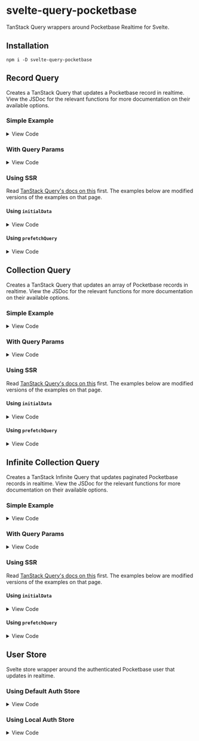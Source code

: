 # svelte-query-pocketbase

TanStack Query wrappers around Pocketbase Realtime for Svelte.

## Installation

```
npm i -D svelte-query-pocketbase
```

## Record Query

Creates a TanStack Query that updates a Pocketbase record in realtime. View the JSDoc for the relevant functions for more documentation on their available options.

### Simple Example

<details>
	<summary>View Code</summary>

```svelte
<script lang="ts">
	import Pocketbase from 'pocketbase';
	import { PUBLIC_POCKETBASE_URL } from '$env/static/public';

	// Types generated from https://github.com/patmood/pocketbase-typegen
	import { Collections, type SomeCollectionResponse } from '$lib/collections';

	import { createRecordQuery } from 'svelte-query-pocketbase';

	const pocketbase = new Pocketbase(PUBLIC_POCKETBASE_URL);

	const someRecord = createRecordQuery<SomeCollectionResponse>(
		pocketbase.collection(Collections.SomeCollection),
		'some_id'
	);
</script>

{#if $someRecord.data}
	<p>Fetched record:</p>
	<pre>{JSON.stringify($someRecord.data, null, 2)}</pre>
{:else if $someRecord.error}
	{#if $someRecord.error.status === 404}
		<p>The record couldn't be found in the database.</p>
	{:else}
		<p>Something went wrong.</p>
		<button on:click={() => $someRecord.refetch()}>Try again</button>
	{/if}
{:else}
	<p>Loading...</p>
{/if}
```

</details>

### With Query Params

<details>
	<summary>View Code</summary>

```svelte
<script lang="ts">
	import Pocketbase from 'pocketbase';
	import { PUBLIC_POCKETBASE_URL } from '$env/static/public';

	// Types generated from https://github.com/patmood/pocketbase-typegen
	import { Collections, type SomeCollectionResponse } from '$lib/collections';

	import { createRecordQuery } from 'svelte-query-pocketbase';

	const pocketbase = new Pocketbase(PUBLIC_POCKETBASE_URL);

	const someRecord = createRecordQuery<SomeCollectionResponse>(
		pocketbase.collection(Collections.SomeCollection),
		'some_id',
		{
			queryParams: {
				expand: 'some_field',
				fields: 'some_field' // the library will internally add id and updated to this
			}
		}
	);
</script>

{#if $someRecord.data}
	<p>Fetched record, with some_field expanded:</p>
	<pre>{JSON.stringify($someRecord.data, null, 2)}</pre>
{:else if $someRecord.error}
	{#if $someRecord.error.status === 404}
		<p>The record couldn't be found in the database.</p>
	{:else}
		<p>Something went wrong.</p>
		<button on:click={() => $someRecord.refetch()}>Try again</button>
	{/if}
{:else}
	<p>Loading...</p>
{/if}
```

</details>

### Using SSR

Read [TanStack Query's docs on this](https://tanstack.com/query/v4/docs/svelte/ssr) first. The examples below are modified versions of the examples on that page.

#### Using `initialData`

<details>
	<summary>View Code</summary>

**src/routes/+page.ts**

```ts
import type { PageLoad } from './$types';

import Pocketbase from 'pocketbase';
import { PUBLIC_POCKETBASE_URL } from '$env/static/public';

// Types generated from https://github.com/patmood/pocketbase-typegen
import { Collections, type SomeCollectionResponse } from '$lib/collections';

import { createRecordQueryInitialData } from 'svelte-query-pocketbase';

export const load: PageLoad = async () => {
	const someIdInitialData = await createRecordQueryInitialData<SomeCollectionResponse>(
		pocketbase.collection(Collections.SomeCollection),
		'some_id'
	);
	return { someIdInitialData };
};
```

**src/routes/+page.svelte**

```svelte
<script lang="ts">
	import Pocketbase from 'pocketbase';
	import { PUBLIC_POCKETBASE_URL } from '$env/static/public';

	import type { PageData } from './$types';
	export let data: PageData;

	// Types generated from https://github.com/patmood/pocketbase-typegen
	import { Collections, type SomeCollectionResponse } from '$lib/collections';

	import { createRecordQuery } from 'svelte-query-pocketbase';

	const pocketbase = new Pocketbase(PUBLIC_POCKETBASE_URL);

	const someRecord = createRecordQuery<SomeCollectionResponse>(
		pocketbase.collection(Collections.SomeCollection),
		'some_id',
		{
			initialData: data.someIdInitialData
		}
	);
</script>
```

</details>

#### Using `prefetchQuery`

<details>
	<summary>View Code</summary>

**src/routes/+layout.ts**

_Same as TanStack Query's docs_

**src/routes/+layout.svelte**

_Same as TanStack Query's docs_

**src/routes/+page.ts**

```ts
import type { PageLoad } from './$types';

import Pocketbase from 'pocketbase';
import { PUBLIC_POCKETBASE_URL } from '$env/static/public';

// Types generated from https://github.com/patmood/pocketbase-typegen
import { Collections, type SomeCollectionResponse } from '$lib/collections';

import { createRecordQueryPrefetch } from 'svelte-query-pocketbase';

export const load: PageLoad = async ({ parent }) => {
	const { queryClient } = await parent();

	// As long as the same collection, id, and queryParams are supplied to
	// `createRecordQueryPrefetch` and `createRecordQuery`, the library will
	// generate the same `queryKey`s for both functions, and you need not specify one
	await queryClient.prefetchQuery(
		createRecordQueryPrefetch<SomeCollectionResponse>(
			pocketbase.collection(Collections.SomeCollection),
			'some_id'
		)
	);
};
```

**src/routes/+page.svelte**

```svelte
<script lang="ts">
	import Pocketbase from 'pocketbase';
	import { PUBLIC_POCKETBASE_URL } from '$env/static/public';

	import type { PageData } from './$types';
	export let data: PageData;

	// Types generated from https://github.com/patmood/pocketbase-typegen
	import { Collections, type SomeCollectionResponse } from '$lib/collections';

	import { createRecordQuery } from 'svelte-query-pocketbase';

	const pocketbase = new Pocketbase(PUBLIC_POCKETBASE_URL);

	// This data is cached by prefetchQuery in +page.ts so no fetch actually happens here
	const someRecord = createRecordQuery<SomeCollectionResponse>(
		pocketbase.collection(Collections.SomeCollection),
		'some_id'
	);
</script>
```

</details>

## Collection Query

Creates a TanStack Query that updates an array of Pocketbase records in realtime. View the JSDoc for the relevant functions for more documentation on their available options.

### Simple Example

<details>
	<summary>View Code</summary>

```svelte
<script lang="ts">
	import Pocketbase from 'pocketbase';
	import { PUBLIC_POCKETBASE_URL } from '$env/static/public';

	// Types generated from https://github.com/patmood/pocketbase-typegen
	import { Collections, type SomeCollectionResponse } from '$lib/collections';

	import { createCollectionQuery } from 'svelte-query-pocketbase';

	const pocketbase = new Pocketbase(PUBLIC_POCKETBASE_URL);

	const someCollection = createCollectionQuery<SomeCollectionResponse>(
		pocketbase.collection(Collections.SomeCollection)
	);
</script>

{#if $someCollection.data}
	<p>Fetched collection:</p>
	<pre>{JSON.stringify($someCollection.data, null, 2)}</pre>
{:else if $someCollection.error}
	{#if $someCollection.error.status === 404}
		<p>The collection couldn't be found in the database.</p>
	{:else}
		<p>Something went wrong.</p>
		<button on:click={() => $someCollection.refetch()}>Try again</button>
	{/if}
{:else}
	<p>Loading...</p>
{/if}
```

</details>

### With Query Params

<details>
	<summary>View Code</summary>

```svelte
<script lang="ts">
	import Pocketbase from 'pocketbase';
	import { PUBLIC_POCKETBASE_URL } from '$env/static/public';

	// Types generated from https://github.com/patmood/pocketbase-typegen
	import { Collections, type SomeCollectionResponse } from '$lib/collections';

	import { createCollectionQuery } from 'svelte-query-pocketbase';

	const pocketbase = new Pocketbase(PUBLIC_POCKETBASE_URL);

	const someCollection = createCollectionQuery<SomeCollectionResponse>(
		pocketbase.collection(Collections.SomeCollection),
		{
			queryParams: {
				expand: 'some_field',
				sort: '-created', // sort by date created, descending
				filter: 'created >= "2022-01-01 00:00:00"',
				fields: 'some_field' // the library will internally add id and updated to this
			},
			// sortFunction and filterFunction are applied after a realtime update is applied
			sortFunction: (a, b) => new Date(a.created) - new Date(b.created) // sort by date created, descending
			filterFunction: (record) => new Date(record.created) >= new Date("2022-01-01 00:00:00")
		}
	);
</script>

{#if $someCollection.data}
	<p>
		Fetched collection, with some_field expanded, sorted by date created (descending), and filtered
		by date created after 2022-01-01 00:00:00:
	</p>
	<pre>{JSON.stringify($someCollection.data, null, 2)}</pre>
{:else if $someCollection.error}
	{#if $someCollection.error.status === 404}
		<p>The collection couldn't be found in the database.</p>
	{:else}
		<p>Something went wrong.</p>
		<button on:click={() => $someCollection.refetch()}>Try again</button>
	{/if}
{:else}
	<p>Loading...</p>
{/if}
```

</details>

### Using SSR

Read [TanStack Query's docs on this](https://tanstack.com/query/v4/docs/svelte/ssr) first. The examples below are modified versions of the examples on that page.

#### Using `initialData`

<details>
	<summary>View Code</summary>

**src/routes/+page.ts**

```ts
import type { PageLoad } from './$types';

import Pocketbase from 'pocketbase';
import { PUBLIC_POCKETBASE_URL } from '$env/static/public';

// Types generated from https://github.com/patmood/pocketbase-typegen
import { Collections, type SomeCollectionResponse } from '$lib/collections';

import { createCollectionQueryInitialData } from 'svelte-query-pocketbase';

export const load: PageLoad = async () => {
	const someCollectionInitialData = await createCollectionQueryInitialData<SomeCollectionResponse>(
		pocketbase.collection(Collections.SomeCollection)
	);
	return { someCollectionInitialData };
};
```

**src/routes/+page.svelte**

```svelte
<script lang="ts">
	import Pocketbase from 'pocketbase';
	import { PUBLIC_POCKETBASE_URL } from '$env/static/public';

	import type { PageData } from './$types';
	export let data: PageData;

	// Types generated from https://github.com/patmood/pocketbase-typegen
	import { Collections, type SomeCollectionResponse } from '$lib/collections';

	import { createCollectionQuery } from 'svelte-query-pocketbase';

	const pocketbase = new Pocketbase(PUBLIC_POCKETBASE_URL);

	const someCollection = createCollectionQuery<SomeCollectionResponse>(
		pocketbase.collection(Collections.SomeCollection),
		{
			initialData: data.someCollectionInitialData
		}
	);
</script>
```

</details>

#### Using `prefetchQuery`

<details>
	<summary>View Code</summary>

**src/routes/+layout.ts**

_Same as TanStack Query's docs_

**src/routes/+layout.svelte**

_Same as TanStack Query's docs_

**src/routes/+page.ts**

```ts
import type { PageLoad } from './$types';

import Pocketbase from 'pocketbase';
import { PUBLIC_POCKETBASE_URL } from '$env/static/public';

// Types generated from https://github.com/patmood/pocketbase-typegen
import { Collections, type SomeCollectionResponse } from '$lib/collections';

import { createCollectionQueryPrefetch } from 'svelte-query-pocketbase';

export const load: PageLoad = async ({ parent }) => {
	const { queryClient } = await parent();

	// As long as the same collection, id, and queryParams are supplied to
	// `createCollectionQueryPrefetch` and `createCollectionQuery`, the library will
	// generate the same `queryKey`s for both functions, and you need not specify one
	await queryClient.prefetchQuery(
		createCollectionQueryPrefetch<SomeCollectionResponse>(
			pocketbase.collection(Collections.SomeCollection)
		)
	);
};
```

**src/routes/+page.svelte**

```svelte
<script lang="ts">
	import Pocketbase from 'pocketbase';
	import { PUBLIC_POCKETBASE_URL } from '$env/static/public';

	import type { PageData } from './$types';
	export let data: PageData;

	// Types generated from https://github.com/patmood/pocketbase-typegen
	import { Collections, type SomeCollectionResponse } from '$lib/collections';

	import { createCollectionQuery } from 'svelte-query-pocketbase';

	const pocketbase = new Pocketbase(PUBLIC_POCKETBASE_URL);

	// This data is cached by prefetchQuery in +page.ts so no fetch actually happens here
	const someCollection = createCollectionQuery<SomeCollectionResponse>(
		pocketbase.collection(Collections.SomeCollection)
	);
</script>
```

</details>

## Infinite Collection Query

Creates a TanStack Infinite Query that updates paginated Pocketbase records in realtime. View the JSDoc for the relevant functions for more documentation on their available options.

### Simple Example

<details>
	<summary>View Code</summary>

```svelte
<script lang="ts">
	import Pocketbase from 'pocketbase';
	import { PUBLIC_POCKETBASE_URL } from '$env/static/public';

	// Types generated from https://github.com/patmood/pocketbase-typegen
	import { Collections, type SomeCollectionResponse } from '$lib/collections';

	import { createInfiniteCollectionQuery } from 'svelte-query-pocketbase';

	const pocketbase = new Pocketbase(PUBLIC_POCKETBASE_URL);

	const someInfiniteCollection = createInfiniteCollectionQuery<SomeCollectionResponse>(
		pocketbase.collection(Collections.SomeCollection)
	);
</script>

{#if $someInfiniteCollection.data}
	<p>Fetched infinite collection:</p>
	<pre>{JSON.stringify($someInfiniteCollection.data, null, 2)}</pre>
	{#if $someInfiniteCollection.hasNextPage}
		<button
			on:click={() => $someInfiniteCollection.fetchNextPage()}
			disabled={$someInfiniteCollection.isFetchingNextPage}
			>{$someInfiniteCollection.isFetchingNextPage
				? 'Fetching next page...'
				: 'Fetch next page'}</button
		>
	{/if}
{:else if $someInfiniteCollection.error}
	{#if $someInfiniteCollection.error.status === 404}
		<p>The collection couldn't be found in the database.</p>
	{:else}
		<p>Something went wrong.</p>
		<button on:click={() => $someInfiniteCollection.refetch()}>Try again</button>
	{/if}
{:else}
	<p>Loading...</p>
{/if}
```

</details>

### With Query Params

<details>
	<summary>View Code</summary>

```svelte
<script lang="ts">
	import Pocketbase from 'pocketbase';
	import { PUBLIC_POCKETBASE_URL } from '$env/static/public';

	// Types generated from https://github.com/patmood/pocketbase-typegen
	import { Collections, type SomeCollectionResponse } from '$lib/collections';

	import { createInfiniteCollectionQuery } from 'svelte-query-pocketbase';

	const pocketbase = new Pocketbase(PUBLIC_POCKETBASE_URL);

	const someInfiniteCollection = createInfiniteCollectionQuery<SomeCollectionResponse>(
		pocketbase.collection(Collections.SomeCollection),
		{
			queryParams: {
				expand: 'some_field',
				sort: '-created', // sort by date created, descending
				filter: 'created >= "2022-01-01 00:00:00"',
				fields: 'some_field' // the library will internally add id and updated to this
			},
			// sortFunction and filterFunction are applied after a realtime update is applied
			sortFunction: (a, b) => new Date(a.created) - new Date(b.created) // sort by date created, descending
			filterFunction: (record) => new Date(record.created) >= new Date("2022-01-01 00:00:00")
		}
	);
</script>

{#if $someInfiniteCollection.data}
	<p>
		Fetched infinite collection, with some_field expanded, sorted by date created (descending), and
		filtered by date created after 2022-01-01 00:00:00:
	</p>
	<pre>{JSON.stringify($someInfiniteCollection.data, null, 2)}</pre>
	{#if $someInfiniteCollection.hasNextPage}
		<button
			on:click={() => $someInfiniteCollection.fetchNextPage()}
			disabled={$someInfiniteCollection.isFetchingNextPage}
			>{$someInfiniteCollection.isFetchingNextPage
				? 'Fetching next page...'
				: 'Fetch next page'}</button
		>
	{/if}
{:else if $someInfiniteCollection.error}
	{#if $someInfiniteCollection.error.status === 404}
		<p>The collection couldn't be found in the database.</p>
	{:else}
		<p>Something went wrong.</p>
		<button on:click={() => $someInfiniteCollection.refetch()}>Try again</button>
	{/if}
{:else}
	<p>Loading...</p>
{/if}
```

</details>

### Using SSR

Read [TanStack Query's docs on this](https://tanstack.com/query/v4/docs/svelte/ssr) first. The examples below are modified versions of the examples on that page.

#### Using `initialData`

<details>
	<summary>View Code</summary>

**src/routes/+page.ts**

```ts
import type { PageLoad } from './$types';

import Pocketbase from 'pocketbase';
import { PUBLIC_POCKETBASE_URL } from '$env/static/public';

// Types generated from https://github.com/patmood/pocketbase-typegen
import { Collections, type SomeCollectionResponse } from '$lib/collections';

import { infiniteCollectionQueryInitialData } from 'svelte-query-pocketbase';

export const load: PageLoad = async () => {
	const someInfiniteCollectionInitialData =
		await infiniteCollectionQueryInitialData<SomeCollectionResponse>(
			pocketbase.collection(Collections.SomeCollection)
		);
	return { someInfiniteCollectionInitialData };
};
```

**src/routes/+page.svelte**

```svelte
<script lang="ts">
	import Pocketbase from 'pocketbase';
	import { PUBLIC_POCKETBASE_URL } from '$env/static/public';

	import type { PageData } from './$types';
	export let data: PageData;

	// Types generated from https://github.com/patmood/pocketbase-typegen
	import { Collections, type SomeCollectionResponse } from '$lib/collections';

	import { createInfiniteCollectionQuery } from 'svelte-query-pocketbase';

	const pocketbase = new Pocketbase(PUBLIC_POCKETBASE_URL);

	const someInfiniteCollection = createInfiniteCollectionQuery<SomeCollectionResponse>(
		pocketbase.collection(Collections.SomeCollection),
		{
			initialData: data.someInfiniteCollectionInitialData
		}
	);
</script>
```

</details>

#### Using `prefetchQuery`

<details>
	<summary>View Code</summary>

**src/routes/+layout.ts**

_Same as TanStack Query's docs_

**src/routes/+layout.svelte**

_Same as TanStack Query's docs_

**src/routes/+page.ts**

```ts
import type { PageLoad } from './$types';

import Pocketbase from 'pocketbase';
import { PUBLIC_POCKETBASE_URL } from '$env/static/public';

// Types generated from https://github.com/patmood/pocketbase-typegen
import { Collections, type SomeCollectionResponse } from '$lib/collections';

import { infiniteCollectionQueryPrefetch } from 'svelte-query-pocketbase';

export const load: PageLoad = async ({ parent }) => {
	const { queryClient } = await parent();

	// As long as the same collection, id, and queryParams are supplied to
	// `infiniteCollectionQueryPrefetch` and `createCollectionQuery`, the library will
	// generate the same `queryKey`s for both functions, and you need not specify one
	await queryClient.prefetchQuery(
		infiniteCollectionQueryPrefetch<SomeCollectionResponse>(
			pocketbase.collection(Collections.SomeCollection)
		)
	);
};
```

**src/routes/+page.svelte**

```svelte
<script lang="ts">
	import Pocketbase from 'pocketbase';
	import { PUBLIC_POCKETBASE_URL } from '$env/static/public';

	import type { PageData } from './$types';
	export let data: PageData;

	// Types generated from https://github.com/patmood/pocketbase-typegen
	import { Collections, type SomeCollectionResponse } from '$lib/collections';

	import { createInfiniteCollectionQuery } from 'svelte-query-pocketbase';

	const pocketbase = new Pocketbase(PUBLIC_POCKETBASE_URL);

	// This data is cached by prefetchQuery in +page.ts so no fetch actually happens here
	const someInfiniteCollection = createInfiniteCollectionQuery<SomeCollectionResponse>(
		pocketbase.collection(Collections.SomeCollection)
	);
</script>
```

</details>

## User Store

Svelte store wrapper around the authenticated Pocketbase user that updates in realtime.

### Using Default Auth Store

<details>
	<summary>View Code</summary>

```svelte
<script lang="ts">
	import Pocketbase from 'pocketbase';
	import { PUBLIC_POCKETBASE_URL } from '$env/static/public';

	import { userStore, type KnownUser } from 'svelte-query-pocketbase';

	const pocketbase = new Pocketbase(PUBLIC_POCKETBASE_URL);

	interface CustomKnownUser extends KnownUser {
		id: string;
		name: string;
		username: string;
		avatar?: string;
	}

	const user = userStore<CustomKnownUser>(pocketbase, (authStore) => ({
		isLoggedIn: true,
		id: authStore.model?.id ?? '',
		avatar: authStore.model?.avatar,
		username: authStore.model?.username ?? ''
		name: authStore.model?.name ?? '',
	}));
</script>

{#if $user.isLoggedIn}
	<p>Welcome, {$user.name}:</p>
	<pre>{JSON.stringify($user, null, 2)}</pre>
{:else}
	<p>You are not logged in.</p>
{/if}
```

</details>

### Using Local Auth Store

<details>
	<summary>View Code</summary>

```svelte
<script lang="ts">
	import Pocketbase, { LocalAuthStore } from 'pocketbase';
	import { PUBLIC_POCKETBASE_URL } from '$env/static/public';

	import { userStore, type KnownUser } from 'svelte-query-pocketbase';

	const pocketbase = new Pocketbase(PUBLIC_POCKETBASE_URL, new LocalAuthStore("authInfo"));

	interface CustomKnownUser extends KnownUser {
		id: string;
		name: string;
		username: string;
		avatar?: string;
	}

	const user = userStore<CustomKnownUser, LocalAuthStore>(pocketbase, (authStore) => ({
		isLoggedIn: true,
		id: authStore.model?.id ?? '',
		avatar: authStore.model?.avatar,
		username: authStore.model?.username ?? ''
		name: authStore.model?.name ?? '',
	}));
</script>

{#if $user.isLoggedIn}
	<p>Welcome, {$user.name}:</p>
	<pre>{JSON.stringify($user, null, 2)}</pre>
{:else}
	<p>You are not logged in.</p>
{/if}
```

</details>
